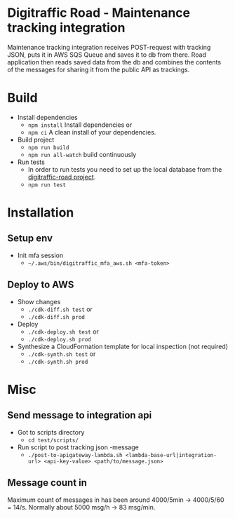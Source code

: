 # Digitraffic Road - Maintenance tracking integration

Maintenance tracking integration receives POST-request with tracking JSON, puts it in AWS SQS Queue and saves it to db from there. 
Road application then reads saved data from the db and combines the contents of the messages for sharing it from the public API as trackings.

# Build

* Install dependencies 
    * `npm install` Install dependencies or 
    * `npm ci` A clean install of your dependencies.  
* Build project
    * `npm run build`
    * `npm run all-watch` build continuously
* Run tests
    * In order to run tests you need to set up the local database from the [digitraffic-road project](https://github.com/tmfg/digitraffic-road/tree/develop/dbroad).
    * `npm run test` 

# Installation

## Setup env

* Init mfa session
    * `~/.aws/bin/digitraffic_mfa_aws.sh <mfa-token>`  

## Deploy to AWS

* Show changes
    * `./cdk-diff.sh test` or 
    * `./cdk-diff.sh prod` 
* Deploy
    * `./cdk-deploy.sh test` or 
    * `./cdk-deploy.sh prod`
* Synthesize a CloudFormation template for local inspection (not required)
    * `./cdk-synth.sh test` or
    * `./cdk-synth.sh prod` 

# Misc

## Send message to integration api

* Got to scripts directory
    * `cd test/scripts/`
* Run script to post tracking json -message
    * `./post-to-apigateway-lambda.sh <lambda-base-url|integration-url> <api-key-value> <path/to/message.json>`

## Message count in

Maximum count of messages in has been around 4000/5min -> 4000/5/60 = 14/s.
Normally about 5000 msg/h -> 83 msg/min.